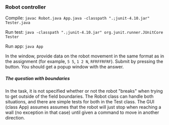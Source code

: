 ### Robot controller 

Compile: `javac Robot.java App.java -classpath ".;junit-4.10.jar" Tester.java`

Run test: `java -classpath ".;junit-4.10.jar" org.junit.runner.JUnitCore Tester` 

Run app: `java App`

In the window, provide data on the robot movement in the same format as in the assignment (for example, `5 5`, `1 2 N`, `RFRFFRFRF`). Submit by pressing the button. You should get a popup window with the answer. 

##### The question with boundaries
In the task, it is not specified whether or not the robot "breaks" when trying to get outside of the field boundaries. The Robot class can handle both situations, and there are simple tests for both in the Test class. The GUI (class App) assumes assumes that the robot will just stop when reaching a wall (no exception in that case) until given a command to move in another direction.  
 
